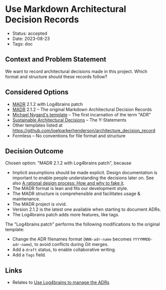 # Use Markdown Architectural Decision Records

- Status: accepted
- Date: 2023-08-23
- Tags: doc

## Context and Problem Statement

We want to record architectural decisions made in this project.
Which format and structure should these records follow?

## Considered Options

- [MADR](https://adr.github.io/madr/) 2.1.2 with Log4brains patch
- [MADR](https://adr.github.io/madr/) 2.1.2 – The original Markdown Architectural Decision Records
- [Michael Nygard's template](http://thinkrelevance.com/blog/2011/11/15/documenting-architecture-decisions) – The first incarnation of the term "ADR"
- [Sustainable Architectural Decisions](https://www.infoq.com/articles/sustainable-architectural-design-decisions) – The Y-Statements
- Other templates listed at <https://github.com/joelparkerhenderson/architecture_decision_record>
- Formless – No conventions for file format and structure

## Decision Outcome

Chosen option: "MADR 2.1.2 with Log4brains patch", because

- Implicit assumptions should be made explicit.
  Design documentation is important to enable people understanding the decisions later on.
  See also [A rational design process: How and why to fake it](https://doi.org/10.1109/TSE.1986.6312940).
- The MADR format is lean and fits our development style.
- The MADR structure is comprehensible and facilitates usage & maintenance.
- The MADR project is vivid.
- Version 2.1.2 is the latest one available when starting to document ADRs.
- The Log4brains patch adds more features, like tags.

The "Log4brains patch" performs the following modifications to the original template:

- Change the ADR filenames format (`NNN-adr-name` becomes `YYYYMMDD-adr-name`), to avoid conflicts during Git merges.
- Add a `draft` status, to enable collaborative writing.
- Add a `Tags` field.

## Links

- Relates to [Use Log4brains to manage the ADRs](20230824-use-log4brains-to-manage-the-adrs.md)
